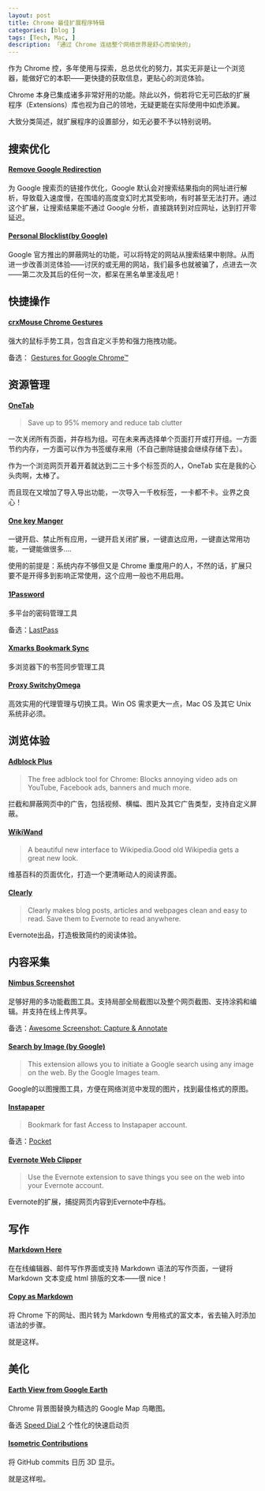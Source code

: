 ```yaml
---
layout: post  
title: Chrome 最佳扩展程序特辑  
categories: [blog ]  
tags: [Tech, Mac, ]  
description: 「通过 Chrome 连结整个网络世界是舒心而愉快的」   
---
```


作为 Chrome 控，多年使用与探索，总总优化的努力，其实无非是让一个浏览器，能做好它的本职——更快捷的获取信息，更贴心的浏览体验。

Chrome 本身已集成诸多非常好用的功能。除此以外，倘若将它无可匹敌的扩展程序（Extensions）库也视为自己的领地，无疑更能在实际使用中如虎添翼。

大致分类简述，就扩展程序的设置部分，如无必要不予以特别说明。

## 搜索优化

#### [Remove Google Redirection](https://chrome.google.com/webstore/detail/dnhjklgpiifbofihffldllbcopkinlod)  

为 Google 搜索页的链接作优化，Google 默认会对搜索结果指向的网址进行解析，导致载入速度慢，在围墙的高度变幻时尤其受影响，有时甚至无法打开。通过这个扩展，让搜索结果能不通过 Google 分析，直接跳转到对应网址，达到打开零延迟。

#### [Personal Blocklist(by Google)](https://chrome.google.com/webstore/detail/nolijncfnkgaikbjbdaogikpmpbdcdef) 

Google 官方推出的屏蔽网址的功能，可以将特定的网站从搜索结果中剔除。从而进一步改善浏览体验——讨厌的或无用的网站，我们最多也就被骗了，点进去一次——第二次及其后的任何一次，都呆在黑名单里凌乱吧！


## 快捷操作

#### [crxMouse Chrome Gestures](https://chrome.google.com/webstore/detail/jlgkpaicikihijadgifklkbpdajbkhjo)

强大的鼠标手势工具，包含自定义手势和强力拖拽功能。

备选： [Gestures for Google Chrome™](https://chrome.google.com/webstore/detail/gestures-for-google-chrom/jpkfjicglakibpenojifdiepckckakgk)



## 资源管理

#### [OneTab](https://chrome.google.com/webstore/detail/onetab/chphlpgkkbolifaimnlloiipkdnihall) 

> Save up to 95% memory and reduce tab clutter

一次关闭所有页面，并存档为组。可在未来再选择单个页面打开或打开组。一方面节约内存，一方面可以作为书签缓存来用（不自己删除链接会继续存储下去）。

作为一个浏览网页开着开着就达到二三十多个标签页的人，OneTab 实在是我的心头肉啊，太棒了。

而且现在又增加了导入导出功能，一次导入一千枚标签，一卡都不卡。业界之良心！


#### [One key Manger](https://chrome.google.com/webstore/detail/%E4%B8%80%E9%94%AE%E7%AE%A1%E7%90%86/kfjmkgngkgpgjdoealkmmajmmhpnffoj)
 
一键开启、禁止所有应用，一键开启关闭扩展，一键直达应用，一键直达常用功能，一键能做很多....

使用的前提是：系统内存不够但又是 Chrome 重度用户的人，不然的话，扩展只要不是开得多到影响正常使用，这个应用一般也不用启用。


#### [1Password](https://chrome.google.com/webstore/detail/1password-password-manage/aomjjhallfgjeglblehebfpbcfeobpgk?hl)

多平台的密码管理工具

备选：[LastPass](https://chrome.google.com/webstore/detail/lastpass-free-password-ma/hdokiejnpimakedhajhdlcegeplioahd?hl)

#### [Xmarks Bookmark Sync](https://chrome.google.com/webstore/detail/xmarks-bookmark-sync/ajpgkpeckebdhofmmjfgcjjiiejpodla)

多浏览器下的书签同步管理工具

#### [Proxy SwitchyOmega](https://chrome.google.com/webstore/detail/proxy-switchyomega/padekgcemlokbadohgkifijomclgjgif)

高效实用的代理管理与切换工具。Win OS 需求更大一点，Mac OS 及其它 Unix 系统非必须。

## 浏览体验

#### [Adblock Plus](https://chrome.google.com/webstore/detail/adblock-plus/cfhdojbkjhnklbpkdaibdccddilifddb)

> The free adblock tool for Chrome: Blocks annoying video ads on YouTube, Facebook ads, banners and much more.

拦截和屏蔽网页中的广告，包括视频、横幅、图片及其它广告类型，支持自定义屏蔽。

#### [WikiWand](https://chrome.google.com/webstore/detail/wikiwand-wikipedia-modern/emffkefkbkpkgpdeeooapgaicgmcbolj)

> A beautiful new interface to Wikipedia.Good old Wikipedia gets a great new look.

维基百科的页面优化，打造一个更清晰动人的阅读界面。
 

#### [Clearly](https://chrome.google.com/webstore/detail/clearly/iooicodkiihhpojmmeghjclgihfjdjhj)  

> Clearly makes blog posts, articles and webpages clean and easy to read. Save them to Evernote to read anywhere.

Evernote出品，打造极致简约的阅读体验。




## 内容采集

#### [Nimbus Screenshot](https://chrome.google.com/webstore/detail/bpconcjcammlapcogcnnelfmaeghhagj)

足够好用的多功能截图工具。支持局部全局截图以及整个网页截图、支持涂鸦和编辑。并支持在线上传共享。

备选：[Awesome Screenshot: Capture & Annotate](https://chrome.google.com/webstore/detail/awesome-screenshot-screen/nlipoenfbbikpbjkfpfillcgkoblgpmj?hl=en)

#### [Search by Image (by Google)](https://chrome.google.com/webstore/detail/search-by-image-by-google/dajedkncpodkggklbegccjpmnglmnflm) 

> This extension allows you to initiate a Google search using any image on the web. By the Google Images team.

Google的以图搜图工具，方便在网络浏览中发现的图片，找到最佳格式的原图。

#### [Instapaper](https://chrome.google.com/webstore/detail/instapaper/pjalnmnmioafeenidfbjkghaglaenjbp)

> Bookmark for fast Access to Instapaper account.

备选：[Pocket](https://chrome.google.com/webstore/detail/save-to-pocket/niloccemoadcdkdjlinkgdfekeahmflj)


#### [Evernote Web Clipper](https://chrome.google.com/webstore/detail/evernote-web-clipper/pioclpoplcdbaefihamjohnefbikjilc)

> Use the Evernote extension to save things you see on the web into your Evernote account.

Evernote的扩展，捕捉网页内容到Evernote中存档。

## 写作

#### [Markdown Here](https://chrome.google.com/webstore/detail/elifhakcjgalahccnjkneoccemfahfoa)

在在线编辑器、邮件写作界面或支持 Markdown 语法的写作页面，一键将 Markdown 文本变成 html  排版的文本——很 nice！

#### [Copy as Markdown](https://chrome.google.com/webstore/detail/fkeaekngjflipcockcnpobkpbbfbhmdn)

将 Chrome 下的网址、图片转为 Markdown 专用格式的富文本，省去输入时添加语法的步骤。

就是这样。


## 美化

#### [Earth View from Google Earth](https://chrome.google.com/webstore/detail/earth-view-from-google-ea/bhloflhklmhfpedakmangadcdofhnnoh)

Chrome 背景图替换为精选的 Google Map 鸟瞰图。

备选 [Speed Dial 2](https://speeddial2.com/) 个性化的快速启动页

#### [Isometric Contributions](https://chrome.google.com/webstore/detail/isometric-contributions/mjoedlfflcchnleknnceiplgaeoegien)

将 GitHub commits 日历 3D 显示。

就是这样啦。
